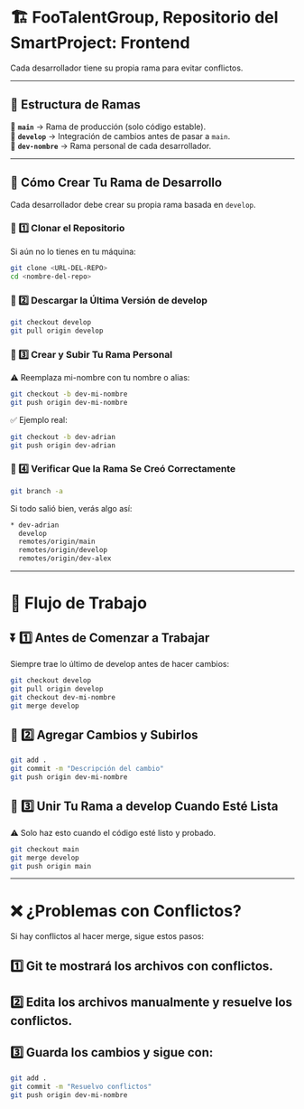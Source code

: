 # 🏗️ FooTalentGroup, Repositorio del SmartProject: Frontend  
 
Cada desarrollador tiene su propia rama para evitar conflictos.  

---

## 📌 Estructura de Ramas  

🔹 **`main`** → Rama de producción (solo código estable).  
🔹 **`develop`** → Integración de cambios antes de pasar a `main`.  
🔹 **`dev-nombre`** → Rama personal de cada desarrollador.  

---

## 🚀 Cómo Crear Tu Rama de Desarrollo  

Cada desarrollador debe crear su propia rama basada en `develop`.  

### 🔹 **1️⃣ Clonar el Repositorio**  
Si aún no lo tienes en tu máquina:  
```bash
git clone <URL-DEL-REPO>
cd <nombre-del-repo>
```
### 🔹 2️⃣ Descargar la Última Versión de develop 
```bash
git checkout develop
git pull origin develop
```
### 🔹 3️⃣ Crear y Subir Tu Rama Personal
⚠️ Reemplaza mi-nombre con tu nombre o alias:
```bash
git checkout -b dev-mi-nombre
git push origin dev-mi-nombre
```
✅ Ejemplo real:
```bash
git checkout -b dev-adrian
git push origin dev-adrian
```
### 🔹 4️⃣ Verificar Que la Rama Se Creó Correctamente
```bash
git branch -a
```
Si todo salió bien, verás algo así:
```bash
* dev-adrian
  develop
  remotes/origin/main
  remotes/origin/develop
  remotes/origin/dev-alex
```
---

# 🔄 Flujo de Trabajo
## ⏬ 1️⃣ Antes de Comenzar a Trabajar
Siempre trae lo último de develop antes de hacer cambios:
```bash
git checkout develop
git pull origin develop
git checkout dev-mi-nombre
git merge develop
```
## 📌 2️⃣ Agregar Cambios y Subirlos
```bash
git add .
git commit -m "Descripción del cambio"
git push origin dev-mi-nombre
```
## 🔄 3️⃣ Unir Tu Rama a develop Cuando Esté Lista
⚠️ Solo haz esto cuando el código esté listo y probado.
```bash
git checkout main
git merge develop
git push origin main
```

---

# ❌ ¿Problemas con Conflictos?
Si hay conflictos al hacer merge, sigue estos pasos:

## 1️⃣ Git te mostrará los archivos con conflictos.
## 2️⃣ Edita los archivos manualmente y resuelve los conflictos.
## 3️⃣ Guarda los cambios y sigue con:
```bash
git add .
git commit -m "Resuelvo conflictos"
git push origin dev-mi-nombre
```
